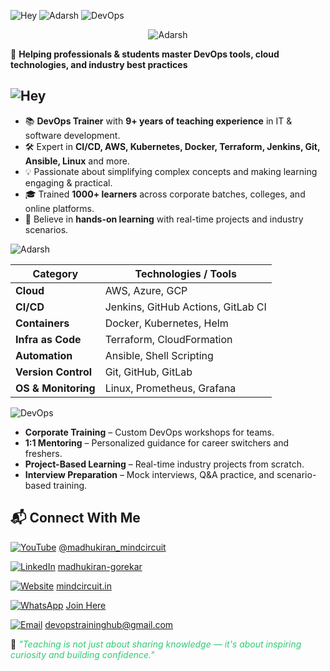 ![Hey](https://img.shields.io/badge/👋%20Hii-FFDD00?style=for-the-badge&logoColor=white&labelColor=FF7E5F)
![Adarsh](https://img.shields.io/badge/I'm%20Madhu%20Kiran-00C9FF?style=for-the-badge&logoColor=white&labelColor=92FE9D)
![DevOps](https://img.shields.io/badge/Cloud%20&%20DevOps%20Trainer%20&%20Mentor%20🚀-8E2DE2?style=for-the-badge&logoColor=white&labelColor=4A00E0)

<p align="center">
  <img src="https://svg-banners.vercel.app/api?type=typeWriter&text1=👋%20Hey%20welcome%20to%20DevopsTrainingHub&width=800&height=120" alt="Adarsh"/>
</p>

🎯 **Helping professionals & students master DevOps tools, cloud technologies, and industry best practices**  

## ![Hey](https://img.shields.io/badge/🧑‍🏫%20About%20Me-FFDD00?style=for-the-badge&logoColor=white&labelColor=FF7E5F)
- 📚 **DevOps Trainer** with **9+ years of teaching experience** in IT & software development.  
- 🛠️ Expert in **CI/CD, AWS, Kubernetes, Docker, Terraform, Jenkins, Git, Ansible, Linux** and more.  
- 💡 Passionate about simplifying complex concepts and making learning engaging & practical.  
- 🎓 Trained **1000+ learners** across corporate batches, colleges, and online platforms.  
- 🌱 Believe in **hands-on learning** with real-time projects and industry scenarios.  

![Adarsh](https://img.shields.io/badge/🚀%20Skills%20&%20Tools-00C9FF?style=for-the-badge&logoColor=white&labelColor=92FE9D)

| Category        | Technologies / Tools |
|-----------------|----------------------|
| **Cloud**       | AWS, Azure, GCP      |
| **CI/CD**       | Jenkins, GitHub Actions, GitLab CI |
| **Containers**  | Docker, Kubernetes, Helm |
| **Infra as Code** | Terraform, CloudFormation |
| **Automation**  | Ansible, Shell Scripting |
| **Version Control** | Git, GitHub, GitLab |
| **OS & Monitoring** | Linux, Prometheus, Grafana |

![DevOps](https://img.shields.io/badge/📢%20What%20I%20Offer-8E2DE2?style=for-the-badge&logoColor=white&labelColor=4A00E0)
- **Corporate Training** – Custom DevOps workshops for teams.  
- **1:1 Mentoring** – Personalized guidance for career switchers and freshers.  
- **Project-Based Learning** – Real-time industry projects from scratch.  
- **Interview Preparation** – Mock interviews, Q&A practice, and scenario-based training.  
 

## 📬 Connect With Me  

[![YouTube](https://img.shields.io/badge/YouTube-FF0000?style=for-the-badge&logo=youtube&logoColor=white)](https://youtube.com/yourchannel)                   [@madhukiran_mindcircuit](http://www.youtube.com/@madhukiran_mindcircuit)  

[![LinkedIn](https://img.shields.io/badge/LinkedIn-0077B5?style=for-the-badge&logo=linkedin&logoColor=white)](https://www.linkedin.com/in/yourprofile)          [madhukiran-gorekar](http://www.linkedin.com/in/madhukiran-gorekar) 

[![Website](https://img.shields.io/badge/Website-000000?style=for-the-badge&logo=About.me&logoColor=white)](https://yourwebsite.com)
     [mindcircuit.in](https://mindcircuit.in/) 

[![WhatsApp](https://img.shields.io/badge/WhatsApp-25D366?style=for-the-badge&logo=whatsapp&logoColor=white)](https://wa.me/yourphonenumber)
[Join Here](https://chat.whatsapp.com/IIn9SThrmdHEJ8KjUmPuWD)  

[![Email](https://img.shields.io/badge/Email-D14836?style=for-the-badge&logo=gmail&logoColor=white)](mailto:youremail@example.com)
devopstraininghub@gmail.com


💬 <span style="color:#2ECC71">_"Teaching is not just about sharing knowledge — it's about inspiring curiosity and building confidence."_</span>



